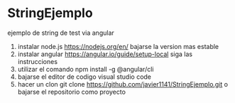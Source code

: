 # StringEjemplo
ejemplo de string de test via angular
1. instalar node.js https://nodejs.org/en/ bajarse la version mas estable
2. instalar angular https://angular.io/guide/setup-local siga las instrucciones 
3. utilizar el comando npm install -g @angular/cli
4. bajarse el editor de codigo visual studio code
5. hacer un clon git clone https://github.com/javier1141/StringEjemplo.git o bajarse el repositorio como proyecto 
